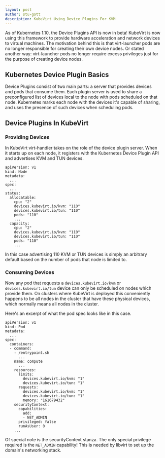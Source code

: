 ```yaml
---
layout: post
author: stu-gott
description: KubeVirt Using Device Plugins For KVM
---
```


As of Kubernetes 1.10, the Device Plugins API is now in beta! KubeVirt is now
using this framework to provide hardware acceleration and network devices to
virtual machines. The motivation behind this is that virt-launcher pods are no
longer responsible for creating their own device nodes. Or stated another way:
virt-launcher pods no longer require excess privileges just for the purpose of
creating device nodes.

<!-- more -->
## Kubernetes Device Plugin Basics

Device Plugins consist of two main parts: a server that provides devices and
pods that consume them. Each plugin server is used to share a preconfigured
list of devices local to the node with pods scheduled on that node. Kubernetes
marks each node with the devices it's capable of sharing, and uses the presence
of such devices when scheduling pods.

## Device Plugins In KubeVirt

### Providing Devices

In KubeVirt virt-handler takes on the role of the device plugin server. When it
starts up on each node, it registers with the Kubernetes Device Plugin API and
advertises KVM and TUN devices.

```
apiVersion: v1
kind: Node
metadata:
  ...
spec:
  ...
status:
  allocatable:
    cpu: "2"
    devices.kubevirt.io/kvm: "110"
    devices.kubevirt.io/tun: "110"
    pods: "110"
    ...
  capacity:
    cpu: "2"
    devices.kubevirt.io/kvm: "110"
    devices.kubevirt.io/tun: "110"
    pods: "110"
    ...

```

In this case advertising 110 KVM or TUN devices is simply an arbitrary default
based on the number of pods that node is limited to.

### Consuming Devices

Now any pod that requests a `devices.kubevirt.io/kvm` or
`devices.kubevirt.io/tun` device can only be scheduled on nodes which provide
them. On clusters where KubeVirt is deployed this conveniently happens to be
all nodes in the cluster that have these physical devices, which normally means
all nodes in the cluster.

Here's an excerpt of what the pod spec looks like in this case.

```
apiVersion: v1
kind: Pod
metadata:
  ...
spec:
  containers:
  - command:
    - /entrypoint.sh
      ...
    name: compute
      ...
    resources:
      limits:
        devices.kubevirt.io/kvm: "1"
        devices.kubevirt.io/tun: "1"
      requests:
        devices.kubevirt.io/kvm: "1"
        devices.kubevirt.io/tun: "1"
        memory: "161679432"
    securityContext:
      capabilities:
        add:
        - NET_ADMIN
      privileged: false
      runAsUser: 0
    ...
```

Of special note is the securityContext stanza. The only special privilege
required is the `NET_ADMIN` capability! This is needed by libvirt to set up the
domain's networking stack.
